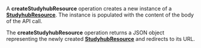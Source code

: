 <a name="createStudyhubResource"></a>A **createStudyhubResource** operation creates a new instance of a <a href="#studyhubResources">**StudyhubResource**</a>. The instance is populated with the content of the body of the API call.

The **createStudyhubResource** operation returns a JSON object representing the newly created <a href="#studyhubResources">**StudyhubResource**</a> and redirects to its URL.
